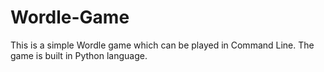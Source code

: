 # Wordle-Game
This is a simple Wordle game which can be played in Command Line.
The game is built in Python language.
